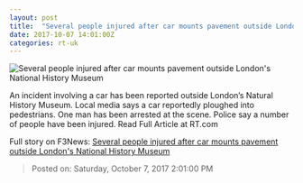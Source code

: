 ```yaml
---
layout: post
title:  "Several people injured after car mounts pavement outside London's National History Museum"
date: 2017-10-07 14:01:00Z
categories: rt-uk
---
```


![Several people injured after car mounts pavement outside London's National History Museum](https://cdni.rt.com/files/2017.10/article/59d8e72afc7e93ba3e8b4567.JPG)

An incident involving a car has been reported outside London’s Natural History Museum. Local media says a car reportedly ploughed into pedestrians. One man has been arrested at the scene. Police say a number of people have been injured. Read Full Article at RT.com


Full story on F3News: [Several people injured after car mounts pavement outside London's National History Museum](http://www.f3nws.com/n/nm3WT)

> Posted on: Saturday, October 7, 2017 2:01:00 PM
